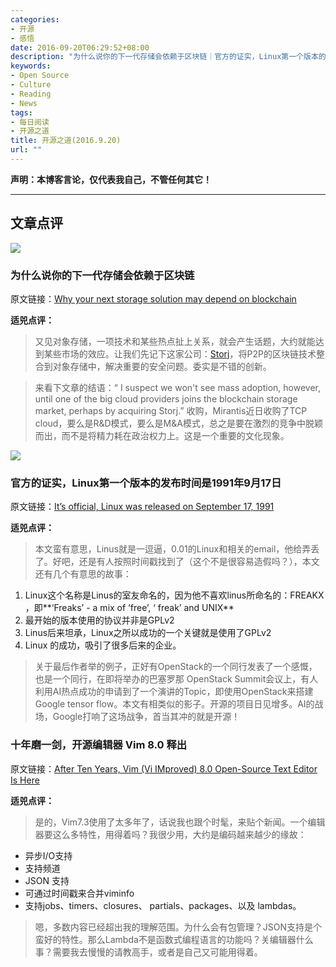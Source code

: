 ```yaml
---
categories:
- 开源
- 感悟
date: 2016-09-20T06:29:52+08:00
description: "为什么说你的下一代存储会依赖于区块链｜官方的证实，Linux第一个版本的发布时间是1991年9月17日｜十年磨一剑，开源编辑器 Vim 8.0 释出"
keywords:
- Open Source
- Culture
- Reading
- News
tags:
- 每日阅读
- 开源之道
title: 开源之道(2016.9.20)
url: ""
---
```


**声明：本博客言论，仅代表我自己，不管任何其它！**

---

## 文章点评

![](http://tr4.cbsistatic.com/hub/i/r/2016/09/19/d82d0017-905e-4908-94a6-8241d1343dae/resize/620x/530381ea4d96393c5bd77306419f67a4/storage.jpg)

### 为什么说你的下一代存储会依赖于区块链

原文链接：[Why your next storage solution may depend on blockchain](http://www.techrepublic.com/article/why-your-next-storage-solution-may-depend-on-blockchain/)

**适兕点评：**

> 又见对象存储，一项技术和某些热点扯上关系，就会产生话题，大约就能达到某些市场的效应。让我们先记下这家公司：[Storj](https://github.com/Storj/)，将P2P的区块链技术整合到对象存储中，解决重要的安全问题。委实是不错的创新。

> 来看下文章的结语：“ I suspect we won't see mass adoption, however, until one of the big cloud providers joins the blockchain storage market, perhaps by acquiring Storj.” 收购，Mirantis近日收购了TCP cloud，要么是R&D模式，要么是M&A模式，总之是要在激烈的竞争中脱颖而出，而不是将精力耗在政治权力上。这是一个重要的文化现象。

![](http://images.techhive.com/images/article/2016/09/linus-dirk-hohndel-100683306-primary.idge.jpg)

### 官方的证实，Linux第一个版本的发布时间是1991年9月17日

原文链接：[It’s official, Linux was released on September 17, 1991](http://www.cio.com/article/3121811/linux/it-s-official-linux-was-released-on-september-17-1991.html)

**适兕点评：**

> 本文蛮有意思，Linus就是一逗逼，0.01的Linux和相关的email，他给弄丢了。好吧，还是有人按照时间戳找到了（这个不是很容易造假吗？），本文还有几个有意思的故事：

1. Linux这个名称是Linus的室友命名的，因为他不喜欢linus所命名的：FREAKX ，即**‘Freaks’ - a mix of ‘free’, ‘ freak’ and UNIX**
2. 最开始的版本使用的协议并非是GPLv2
3. Linus后来坦承，Linux之所以成功的一个关键就是使用了GPLv2
4. Linux 的成功，吸引了很多后来的企业。

> 关于最后作者举的例子，正好有OpenStack的一个同行发表了一个感慨，也是一个同行，在即将举办的巴塞罗那 OpenStack Summit会议上，有人利用AI热点成功的申请到了一个演讲的Topic，即使用OpenStack来搭建Google tensor flow。本文有相类似的影子。开源的项目日见增多。AI的战场，Google打响了这场战争，首当其冲的就是开源！
 
### 十年磨一剑，开源编辑器 Vim 8.0 释出

原文链接：[After Ten Years, Vim (Vi IMproved) 8.0 Open-Source Text Editor Is Here](http://news.softpedia.com/news/after-ten-years-vim-vi-improved-8-0-open-source-text-editor-is-here-508447.shtml)

**适兕点评：**

> 是的，Vim7.3使用了太多年了，话说我也跟个时髦，来贴个新闻。一个编辑器要这么多特性，用得着吗？我很少用，大约是编码越来越少的缘故：

* 异步I/O支持
* 支持频道
* JSON 支持
* 可通过时间戳来合并viminfo
* 支持jobs、timers、closures、 partials、packages、以及 lambdas。

> 嗯，多数内容已经超出我的理解范围。为什么会有包管理？JSON支持是个蛮好的特性。那么Lambda不是函数式编程语言的功能吗？关编辑器什么事？需要我去慢慢的请教高手，或者是自己又可能用得着。
